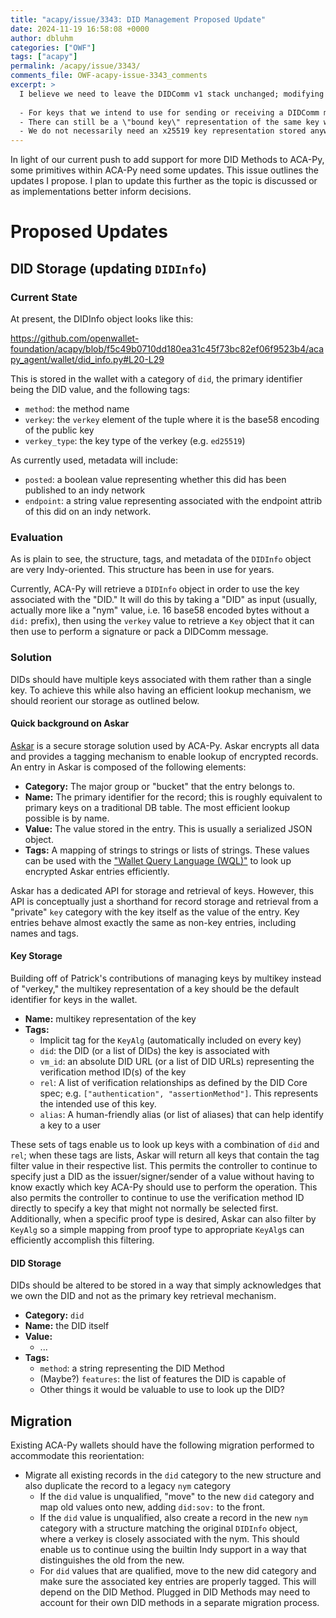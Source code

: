 ```yaml
---
title: "acapy/issue/3343: DID Management Proposed Update"
date: 2024-11-19 16:58:08 +0000
author: dbluhm
categories: ["OWF"]
tags: ["acapy"]
permalink: /acapy/issue/3343/
comments_file: OWF-acapy-issue-3343_comments
excerpt: >
  I believe we need to leave the DIDComm v1 stack unchanged; modifying that would be too complex a task to take on right now and wouldn't really provide much benefit. This means:    - For keys that we intend to use for sending or receiving a DIDComm message, there must be a key representation identified by the base58 encoding of the public key (i.e. the \"verkey\").  - There can still be a \"bound key\" representation of the same key where we have explicit VM ID for the key and relationships the key has in the document.  - We do not necessarily need an x25519 key representation stored anywhere to support the DIDComm v1 stack but if we do chose to express the x25519 key, it must always be the key derived from the ed25519 key. The stack does not support using anything but the derived ed25519 key.
---
```

In light of our current push to add support for more DID Methods to ACA-Py, some primitives within ACA-Py need some updates. This issue outlines the updates I propose. I plan to update this further as the topic is discussed or as implementations better inform decisions.

# Proposed Updates

## DID Storage (updating `DIDInfo`)

### Current State
At present, the DIDInfo object looks like this:

https://github.com/openwallet-foundation/acapy/blob/f5c49b0710dd180ea31c45f73bc82ef06f9523b4/acapy_agent/wallet/did_info.py#L20-L29

This is stored in the wallet with a category of `did`, the primary identifier being the DID value, and the following tags:
- `method`: the method name
- `verkey`: the `verkey` element of the tuple where it is the base58 encoding of the public key
- `verkey_type`: the key type of the verkey (e.g. `ed25519`)

As currently used, metadata will include:
- `posted`: a boolean value representing whether this did has been published to an indy network
- `endpoint`: a string value representing associated with the endpoint attrib of this did on an indy network.

### Evaluation

As is plain to see, the structure, tags, and metadata of the `DIDInfo` object are very Indy-oriented. This structure has been in use for years.

Currently, ACA-Py will retrieve a `DIDInfo` object in order to use the key associated with the "DID." It will do this by taking a "DID" as input (usually, actually more like a "nym" value, i.e. 16 base58 encoded bytes without a `did:` prefix), then using the `verkey` value to retrieve a `Key` object that it can then use to perform a signature or pack a DIDComm message.

### Solution

DIDs should have multiple keys associated with them rather than a single key. To achieve this while also having an efficient lookup mechanism, we should reorient our storage as outlined below.

#### Quick background on Askar

[Askar](https://github.com/openwallet-foundation/askar) is a secure storage solution used by ACA-Py. Askar encrypts all data and provides a tagging mechanism to enable lookup of encrypted records. An entry in Askar is composed of the following elements:

- **Category:** The major group or "bucket" that the entry belongs to.
- **Name:** The primary identifier for the record; this is roughly equivalent to primary keys on a traditional DB table. The most efficient lookup possible is by name.
- **Value:** The value stored in the entry. This is usually a serialized JSON object.
- **Tags:** A mapping of strings to strings or lists of strings. These values can be used with the ["Wallet Query Language (WQL)"](https://github.com/hyperledger-archives/indy-sdk/tree/main/docs/design/011-wallet-query-language) to look up encrypted Askar entries efficiently.

Askar has a dedicated API for storage and retrieval of keys. However, this API is conceptually just a shorthand for record storage and retrieval from a "private" `key` category with the key itself as the value of the entry. Key entries behave almost exactly the same as non-key entries, including names and tags.

#### Key Storage

Building off of Patrick's contributions of managing keys by multikey instead of "verkey," the multikey representation of a key should be the default identifier for keys in the wallet.

- **Name:** multikey representation of the key
- **Tags:**
    - Implicit tag for the `KeyAlg` (automatically included on every key)
    - `did`: the DID (or a list of DIDs) the key is associated with
    - `vm_id`: an absolute DID URL (or a list of DID URLs) representing the verification method ID(s) of the key
    - `rel`: A list of verification relationships as defined by the DID Core spec; e.g. `["authentication", "assertionMethod"]`. This represents the intended use of this key.
    - `alias`: A human-friendly alias (or list of aliases) that can help identify a key to a user

These sets of tags enable us to look up keys with a combination of `did` and `rel`; when these tags are lists, Askar will return all keys that contain the tag filter value in their respective list. This permits the controller to continue to specify just a DID as the issuer/signer/sender of a value without having to know exactly which key ACA-Py should use to perform the operation. This also permits the controller to continue to use the verification method ID directly to specify a key that might not normally be selected first. Additionally, when a specific proof type is desired, Askar can also filter by `KeyAlg` so a simple mapping from proof type to appropriate `KeyAlg`s can efficiently accomplish this filtering.


#### DID Storage

DIDs should be altered to be stored in a way that simply acknowledges that we own the DID and not as the primary key retrieval mechanism.

- **Category:** `did`
- **Name:** the DID itself
- **Value:**
    - ...
- **Tags:**
    - `method`: a string representing the DID Method
    - (Maybe?) `features`: the list of features the DID is capable of
    - Other things it would be valuable to use to look up the DID?

## Migration

Existing ACA-Py wallets should have the following migration performed to accommodate this reorientation:

- Migrate all existing records in the `did` category to the new structure and also duplicate the record to a legacy `nym` category
  - If the `did` value is unqualified, "move" to the new `did` category and map old values onto new, adding `did:sov:` to the front.
  - If the `did` value is unqualified, also create a record in the new `nym` category with a structure matching the original `DIDInfo` object, where a verkey is closely associated with the nym. This should enable us to continue using the builtin Indy support in a way that distinguishes the old from the new.
  - For `did` values that are qualified, move to the new did category and make sure the associated key entries are properly tagged. This will depend on the DID Method. Plugged in DID Methods may need to account for their own DID methods in a separate migration process.
